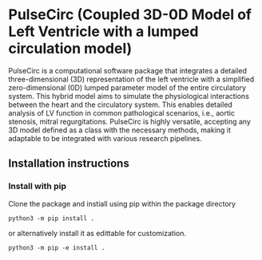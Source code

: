 # PulseCirc (Coupled 3D-0D Model of Left Ventricle with a lumped circulation model)

PulseCirc is a computational software package that integrates a detailed three-dimensional (3D) representation of the left ventricle with a simplified zero-dimensional (0D) lumped parameter model of the entire circulatory system. This hybrid model aims to simulate the physiological interactions between the heart and the circulatory system. This enables detailed analysis of LV function in common pathological scenarios, i.e., aortic stenosis, mitral regurgitations. PulseCirc is highly versatile, accepting any 3D model defined as a class with the necessary methods, making it adaptable to be integrated with various research pipelines. 

## Installation instructions

### Install with pip
Clone the package and instiall using pip within the package directory
```
python3 -m pip install .
```
or alternatively install it as edittable for customization. 
```
python3 -m pip -e install .
```
